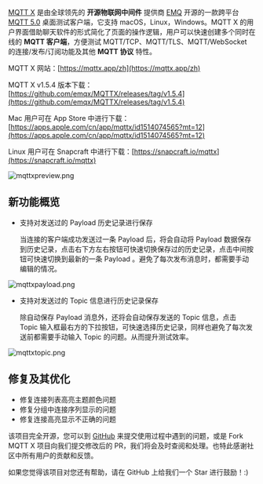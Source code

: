 [MQTT X](https://mqttx.app/zh) 是由全球领先的 **开源物联网中间件** 提供商 [EMQ](https://www.emqx.cn/) 开源的一款跨平台 [MQTT 5.0](https://www.emqx.cn/mqtt/mqtt5) 桌面测试客户端，它支持 macOS，Linux，Windows。MQTT X 的用户界面借助聊天软件的形式简化了页面的操作逻辑，用户可以快速创建多个同时在线的 **MQTT 客户端**，方便测试 MQTT/TCP、MQTT/TLS、MQTT/WebSocket  的连接/发布/订阅功能及其他 **MQTT 协议** 特性。

MQTT X 网站：[https://mqttx.app/zh](https://mqttx.app/zh)

MQTT X v1.5.4 版本下载：[https://github.com/emqx/MQTTX/releases/tag/v1.5.4](https://github.com/emqx/MQTTX/releases/tag/v1.5.4)

Mac 用户可在 App Store 中进行下载：[https://apps.apple.com/cn/app/mqttx/id1514074565?mt=12](https://apps.apple.com/cn/app/mqttx/id1514074565?mt=12)

Linux 用户可在 Snapcraft 中进行下载：[https://snapcraft.io/mqttx](https://snapcraft.io/mqttx)


![mqttxpreview.png](https://static.emqx.net/images/3c7493d6526eb7a02d42c3aa962f48f0.png)

## 新功能概览

- 支持对发送过的 Payload 历史记录进行保存

  当连接的客户端成功发送过一条 Payload 后，将会自动将 Payload 数据保存到历史记录，点击右下方左右按钮可快速切换保存过的历史记录，点击中间按钮可快速切换到最新的一条 Payload 。避免了每次发布消息时，都需要手动编辑的情况。


![mqttxpayload.png](https://static.emqx.net/images/c175486e82496d829b99da0c08f16f4e.png)

- 支持对发送过的 Topic 信息进行历史记录保存

  除自动保存 Payload 消息外，还将会自动保存发送的 Topic 信息，点击 Topic 输入框最右方的下拉按钮，可快速选择历史记录，同样也避免了每次发送前都需要手动输入 Topic 的问题。从而提升测试效率。


![mqttxtopic.png](https://static.emqx.net/images/2befce2f17c088c3afe05cc9df6065a5.png)

## 修复及其优化

- 修复连接列表高亮主题颜色问题
- 修复分组中连接序列显示的问题
- 修复连接高亮显示不正确的问题

该项目完全开源，您可以到 [GitHub](https://github.com/emqx/MQTTX/issues?q=is%3Aissue+is%3Aopen+sort%3Aupdated-desc) 来提交使用过程中遇到的问题，或是 Fork MQTT X 项目向我们提交修改后的 PR，我们将会及时查阅和处理。也特此感谢社区中所有用户的贡献和反馈。

如果您觉得该项目对您还有帮助，请在 GitHub 上给我们一个 Star 进行鼓励！:)
